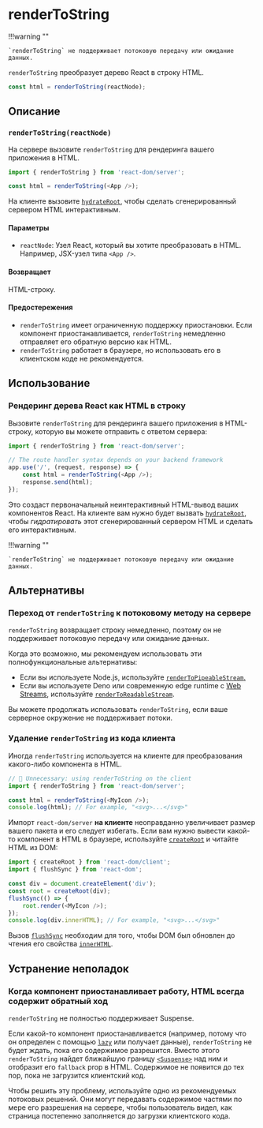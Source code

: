 # renderToString

!!!warning ""

    `renderToString` не поддерживает потоковую передачу или ожидание данных.

`renderToString` преобразует дерево React в строку HTML.

```js
const html = renderToString(reactNode);
```

## Описание

### `renderToString(reactNode)`

На сервере вызовите `renderToString` для рендеринга вашего приложения в HTML.

```js
import { renderToString } from 'react-dom/server';

const html = renderToString(<App />);
```

На клиенте вызовите [`hydrateRoot`](client-hydrateRoot.md), чтобы сделать сгенерированный сервером HTML интерактивным.

#### Параметры

-   `reactNode`: Узел React, который вы хотите преобразовать в HTML. Например, JSX-узел типа `<App />`.

#### Возвращает

HTML-строку.

#### Предостережения

-   `renderToString` имеет ограниченную поддержку приостановки. Если компонент приостанавливается, `renderToString` немедленно отправляет его обратную версию как HTML.
-   `renderToString` работает в браузере, но использовать его в клиентском коде не рекомендуется.

## Использование

### Рендеринг дерева React как HTML в строку

Вызовите `renderToString` для рендеринга вашего приложения в HTML-строку, которую вы можете отправить с ответом сервера:

```js
import { renderToString } from 'react-dom/server';

// The route handler syntax depends on your backend framework
app.use('/', (request, response) => {
    const html = renderToString(<App />);
    response.send(html);
});
```

Это создаст первоначальный неинтерактивный HTML-вывод ваших компонентов React. На клиенте вам нужно будет вызвать [`hydrateRoot`](client-hydrateRoot.md), чтобы _гидратировать_ этот сгенерированный сервером HTML и сделать его интерактивным.

!!!warning ""

    `renderToString` не поддерживает потоковую передачу или ожидание данных.

## Альтернативы

### Переход от `renderToString` к потоковому методу на сервере

`renderToString` возвращает строку немедленно, поэтому он не поддерживает потоковую передачу или ожидание данных.

Когда это возможно, мы рекомендуем использовать эти полнофункциональные альтернативы:

-   Если вы используете Node.js, используйте [`renderToPipeableStream`.](renderToPipeableStream.md)
-   Если вы используете Deno или современную edge runtime с [Web Streams](https://developer.mozilla.org/docs/Web/API/Streams_API), используйте [`renderToReadableStream`](renderToReadableStream.md).

Вы можете продолжать использовать `renderToString`, если ваше серверное окружение не поддерживает потоки.

### Удаление `renderToString` из кода клиента

Иногда `renderToString` используется на клиенте для преобразования какого-либо компонента в HTML.

```js
// 🚩 Unnecessary: using renderToString on the client
import { renderToString } from 'react-dom/server';

const html = renderToString(<MyIcon />);
console.log(html); // For example, "<svg>...</svg>"
```

Импорт `react-dom/server` **на клиенте** неоправданно увеличивает размер вашего пакета и его следует избегать. Если вам нужно вывести какой-то компонент в HTML в браузере, используйте [`createRoot`](client-createRoot.md) и читайте HTML из DOM:

```js
import { createRoot } from 'react-dom/client';
import { flushSync } from 'react-dom';

const div = document.createElement('div');
const root = createRoot(div);
flushSync(() => {
    root.render(<MyIcon />);
});
console.log(div.innerHTML); // For example, "<svg>...</svg>"
```

Вызов [`flushSync`](flushSync.md) необходим для того, чтобы DOM был обновлен до чтения его свойства [`innerHTML`](https://developer.mozilla.org/docs/Web/API/Element/innerHTML).

## Устранение неполадок

### Когда компонент приостанавливает работу, HTML всегда содержит обратный ход

`renderToString` не полностью поддерживает Suspense.

Если какой-то компонент приостанавливается (например, потому что он определен с помощью [`lazy`](lazy.md) или получает данные), `renderToString` не будет ждать, пока его содержимое разрешится. Вместо этого `renderToString` найдет ближайшую границу [`<Suspense>`](Suspense.md) над ним и отобразит его `fallback` prop в HTML. Содержимое не появится до тех пор, пока не загрузится клиентский код.

Чтобы решить эту проблему, используйте одно из рекомендуемых потоковых решений. Они могут передавать содержимое частями по мере его разрешения на сервере, чтобы пользователь видел, как страница постепенно заполняется до загрузки клиентского кода.
